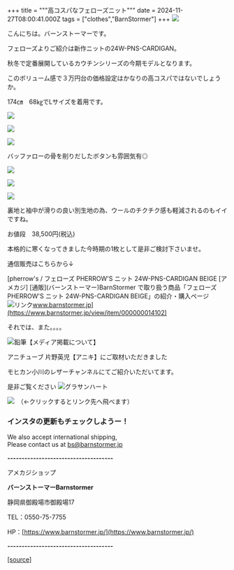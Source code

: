 +++
title = """高コスパなフェローズニット"""
date = 2024-11-27T08:00:41.000Z
tags = ["clothes","BarnStormer"]
+++
[![](https://stat.ameba.jp/user_images/20231023/16/barnstormer-go/b2/03/p/o0420015015354743273.png)](https://ameblo.jp/barnstormer-go/entry-12825670498.html)

こんにちは。バーンストーマーです。

フェローズよりご紹介は新作ニットの24W-PNS-CARDIGAN。

秋冬で定番展開しているカウチンシリーズの今期モデルとなります。

このボリューム感で３万円台の価格設定はかなりの高コスパではないでしょうか。

174㎝　68㎏でLサイズを着用です。

[![](https://stat.ameba.jp/user_images/20241127/16/barnstormer-go/89/62/j/o0466070015514913764.jpg)](https://stat.ameba.jp/user_images/20241127/16/barnstormer-go/89/62/j/o0466070015514913764.jpg)

[![](https://stat.ameba.jp/user_images/20241127/16/barnstormer-go/f4/2d/j/o0466070015514913775.jpg)](https://stat.ameba.jp/user_images/20241127/16/barnstormer-go/f4/2d/j/o0466070015514913775.jpg)

[![](https://stat.ameba.jp/user_images/20241127/16/barnstormer-go/61/c2/j/o0466070015514913826.jpg)](https://stat.ameba.jp/user_images/20241127/16/barnstormer-go/61/c2/j/o0466070015514913826.jpg)

バッファローの骨を削りだしたボタンも雰囲気有◎

[![](https://stat.ameba.jp/user_images/20241127/16/barnstormer-go/db/24/j/o0466070015514913857.jpg)](https://stat.ameba.jp/user_images/20241127/16/barnstormer-go/db/24/j/o0466070015514913857.jpg)

[![](https://stat.ameba.jp/user_images/20241127/16/barnstormer-go/a4/d1/j/o0466070015514913876.jpg)](https://stat.ameba.jp/user_images/20241127/16/barnstormer-go/a4/d1/j/o0466070015514913876.jpg)

[![](https://stat.ameba.jp/user_images/20241127/16/barnstormer-go/c5/46/j/o0466070015514913909.jpg)](https://stat.ameba.jp/user_images/20241127/16/barnstormer-go/c5/46/j/o0466070015514913909.jpg)

裏地と袖中が滑りの良い別生地の為、ウールのチクチク感も軽減されるのもイイですね。

お値段　38,500円(税込)

本格的に寒くなってきました今時期の1枚として是非ご検討下さいませ。

通信販売はこちらから↓

[pherrow's / フェローズ PHERROW'S ニット 24W-PNS-CARDIGAN BEIGE \[アメカジ\] \[通販\](バーンストーマー)BarnStormer で取り扱う商品「フェローズ PHERROW'S ニット 24W-PNS-CARDIGAN BEIGE」の紹介・購入ページ![リンク](https://c.stat100.ameba.jp/ameblo/symbols/v3.20.0/svg/gray/editor_link.svg)www.barnstormer.jp](https://www.barnstormer.jp/view/item/000000014102)

それでは、また。。。。

![鉛筆](https://stat100.ameba.jp/blog/ucs/img/char/char3/519.png)【メディア掲載について】

アニチューブ 片野英児【アニキ】にご取材いただきました

モヒカン小川のレザーチャンネルにてご紹介いただいてます。

是非ご覧ください ![グラサンハート](https://stat100.ameba.jp/blog/ucs/img/char/char3/148.png)

[![](https://stat.ameba.jp/user_images/20230412/16/barnstormer-go/6a/23/p/o0108010815269242493.png)](https://www.instagram.com/barnstormer_daily/)　（←クリックするとリンク先へ飛べます）

### インスタの更新もチェックしようー！

We also accept international shipping,  
Please contact us at bs@barnstormer.jp

**\-------------------------------------**

アメカジショップ

**バーンストーマーBarnstormer**

静岡県御殿場市御殿場17

TEL：0550-75-7755

HP：[https://www.barnstormer.jp/](https://www.barnstormer.jp/)

**\-------------------------------------**

[[source]](https://ameblo.jp/barnstormer-go/entry-12876557559.html)
